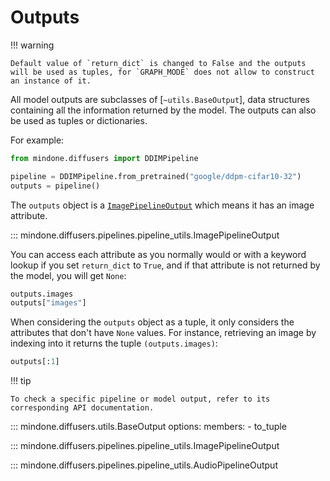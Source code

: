 <!--Copyright 2024 The HuggingFace Team. All rights reserved.

Licensed under the Apache License, Version 2.0 (the "License"); you may not use this file except in compliance with
the License. You may obtain a copy of the License at

http://www.apache.org/licenses/LICENSE-2.0

Unless required by applicable law or agreed to in writing, software distributed under the License is distributed on
an "AS IS" BASIS, WITHOUT WARRANTIES OR CONDITIONS OF ANY KIND, either express or implied. See the License for the
specific language governing permissions and limitations under the License.
-->

# Outputs

!!! warning

    Default value of `return_dict` is changed to False and the outputs will be used as tuples, for `GRAPH_MODE` does not allow to construct an instance of it.

All model outputs are subclasses of [`~utils.BaseOutput`], data structures containing all the information returned by the model. The outputs can also be used as tuples or dictionaries.

For example:

```python
from mindone.diffusers import DDIMPipeline

pipeline = DDIMPipeline.from_pretrained("google/ddpm-cifar10-32")
outputs = pipeline()
```

The `outputs` object is a [`ImagePipelineOutput`](https://mindspore-lab.github.io/mindone/latest/diffusers/api/pipelines/ddpm/#mindone.diffusers.pipelines.pipeline_utils.ImagePipelineOutput) which means it has an image attribute.

::: mindone.diffusers.pipelines.pipeline_utils.ImagePipelineOutput

You can access each attribute as you normally would or with a keyword lookup if you set `return_dict` to `True`, and if that attribute is not returned by the model, you will get `None`:

```python
outputs.images
outputs["images"]
```

When considering the `outputs` object as a tuple, it only considers the attributes that don't have `None` values.
For instance, retrieving an image by indexing into it returns the tuple `(outputs.images)`:

```python
outputs[:1]
```

!!! tip

    To check a specific pipeline or model output, refer to its corresponding API documentation.

::: mindone.diffusers.utils.BaseOutput
    options:
      members:
        - to_tuple

::: mindone.diffusers.pipelines.pipeline_utils.ImagePipelineOutput

::: mindone.diffusers.pipelines.pipeline_utils.AudioPipelineOutput
